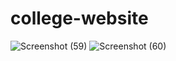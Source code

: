 # college-website
![Screenshot (59)](https://github.com/aniigupta/college-website/assets/114833203/f66ec74b-b84b-480f-80ba-110f28edbb79)
![Screenshot (60)](https://github.com/aniigupta/college-website/assets/114833203/24aaa301-cf81-4e28-b312-3300862511ec)
